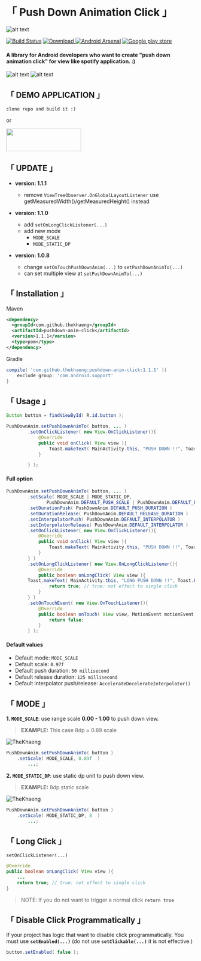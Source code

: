 # **「 Push Down Animation Click 」**

![alt text](./pictures/logo.png)

[![Build Status](https://travis-ci.org/TheKhaeng/pushdown-anim-click.svg?branch=master)](https://travis-ci.org/TheKhaeng/pushdown-anim-click) [ ![Download](https://api.bintray.com/packages/nonthawit/TheKhaeng/pushdown-anim-click/images/download.svg) ](https://bintray.com/nonthawit/TheKhaeng/pushdown-anim-click/_latestVersion) [![Android Arsenal](https://img.shields.io/badge/Android%20Arsenal-Push%20Down%20Animation%20Click-brightgreen.svg?style=flat)](https://android-arsenal.com/details/1/6821) [![Google play store](https://img.shields.io/badge/Google-play%20store-green.svg)](https://play.google.com/store/apps/details?id=com.thekhaeng.pushdownanimexample)

#### A library for Android developers who want to create "push down animation click" for view like spotify application. :)

![alt text](./pictures/screenshot_1.png)
![alt text](./pictures/push_down_anim.gif)


## 「 DEMO APPLICATION 」

```
clone repo and build it :)
```

or

<a href="https://play.google.com/store/apps/details?id=com.thekhaeng.pushdownanimexample" target="_blank">
<img src="https://storage.googleapis.com/support-kms-prod/D90D94331E54D2005CC8CEE352FF98ECF639" height="60" width="200">
</a>

## 「 UPDATE 」
- **version: 1.1.1**
	- remove `ViewTreeObserver.OnGlobalLayoutListener` use getMeasuredWidth()/getMeasuredHeight() instead

- **version: 1.1.0**
	- add `setOnLongClickListener(...)`
	- add new mode
	    - `MODE_SCALE`
	    - `MODE_STATIC_DP`

- **version: 1.0.8**
	- change `setOnTouchPushDownAnim(...)` to `setPushDownAnimTo(...) `
	- can set multiple view at `setPushDownAnimTo(...)`

## 「 Installation 」

Maven
```xml
<dependency>
  <groupId>com.github.thekhaeng</groupId>
  <artifactId>pushdown-anim-click</artifactId>
  <version>1.1.1</version>
  <type>pom</type>
</dependency>
```

Gradle
```gradle
compile( 'com.github.thekhaeng:pushdown-anim-click:1.1.1' ){
    exclude group: 'com.android.support'
}
```

## 「 Usage 」

```java
Button button = findViewById( R.id.button );

PushDownAnim.setPushDownAnimTo( button, ... )
        .setOnClickListener( new View.OnClickListener(){
            @Override
            public void onClick( View view ){
                Toast.makeText( MainActivity.this, "PUSH DOWN !!", Toast.LENGTH_SHORT ).show();
            }

        } );

```

#### Full option

```java
PushDownAnim.setPushDownAnimTo( button, ... )
        .setScale( MODE_SCALE | MODE_STATIC_DP,
         	   PushDownAnim.DEFAULT_PUSH_SCALE | PushDownAnim.DEFAULT_PUSH_STATIC  ) 
        .setDurationPush( PushDownAnim.DEFAULT_PUSH_DURATION )
        .setDurationRelease( PushDownAnim.DEFAULT_RELEASE_DURATION )
        .setInterpolatorPush( PushDownAnim.DEFAULT_INTERPOLATOR )
        .setInterpolatorRelease( PushDownAnim.DEFAULT_INTERPOLATOR )
        .setOnClickListener( new View.OnClickListener(){
            @Override
            public void onClick( View view ){
                Toast.makeText( MainActivity.this, "PUSH DOWN !!", Toast.LENGTH_SHORT ).show();
            }
        } )
        .setOnLongClickListener( new View.OnLongClickListener(){
            @Override
            public boolean onLongClick( View view ){
		Toast.makeText( MainActivity.this, "LONG PUSH DOWN !!", Toast.LENGTH_SHORT ).show();
                return true; // true: not effect to single click
            }
        } )
        .setOnTouchEvent( new View.OnTouchListener(){
            @Override
            public boolean onTouch( View view, MotionEvent motionEvent ){
                return false;
            }
        } );

```

#### Default values

- Default mode: `MODE_SCALE`
- Default scale: `0.97f`
- Default push duration: `50 millisecond`
- Default release duration:  `125 millisecond`
- Default interpolator push/release: `AccelerateDecelerateInterpolator()`


## 「 MODE 」

**1. `MODE_SCALE`**: use range scale **0.00 - 1.00** to push down view.

>**EXAMPLE:** This case 8dp ≈ 0.89 scale

![TheKhaeng](./pictures/push_down_scale.gif)

```java
PushDownAnim.setPushDownAnimTo( button )
	.setScale( MODE_SCALE, 0.89f  ) 
        ...;
```

**2. `MODE_STATIC_DP`**: use static dp unit to push down view.

>**EXAMPLE:** 8dp static scale


![TheKhaeng](./pictures/push_down_static.gif)

```java
PushDownAnim.setPushDownAnimTo( button )
	.setScale( MODE_STATIC_DP, 8  ) 
        ...;
```




## 「 Long Click 」

`setOnClickListener(...)`

```java
@Override
public boolean onLongClick( View view ){
    ...
    return true; // true: not effect to single click
}
```

>NOTE: If you do not want to trigger a normal click **`return true`**

## 「 Disable Click Programmatically 」

If your project has logic that want to disable click programmatically. You must use **``setEnabled(...)``** (do not use **`setClickable(...)`** it is not effective.)

```java
button.setEnabled( false );
```





